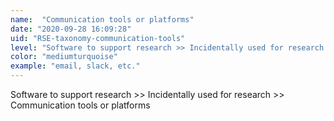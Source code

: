 ```yaml
---
name:  "Communication tools or platforms"
date: "2020-09-28 16:09:28"
uid: "RSE-taxonomy-communication-tools"
level: "Software to support research >> Incidentally used for research >> Communication tools or platforms"
color: "mediumturquoise"
example: "email, slack, etc." 
---
```


Software to support research >> Incidentally used for research >> Communication tools or platforms